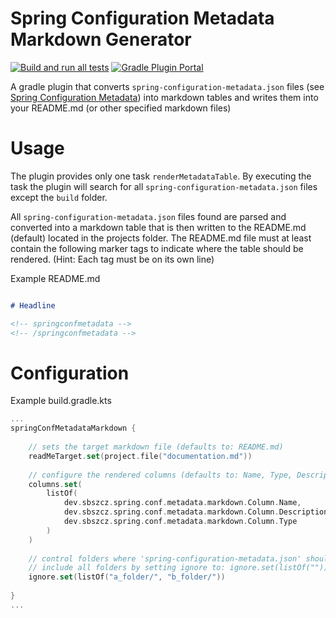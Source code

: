 # Spring Configuration Metadata Markdown Generator

[![Build and run all tests](https://github.com/sbszcz/spring-conf-metadata-markdown-gradle-plugin/actions/workflows/test-gradle-plugin.yaml/badge.svg)](https://github.com/sbszcz/spring-conf-metadata-markdown-gradle-plugin/actions/workflows/test-gradle-plugin.yaml) [![Gradle Plugin Portal](https://img.shields.io/gradle-plugin-portal/v/io.github.sbszcz.spring-conf-metadata-to-markdown?label=Gradle%20Plugin%20Portal)](https://plugins.gradle.org/plugin/io.github.sbszcz.spring-conf-metadata-to-markdown)

A gradle plugin that converts `spring-configuration-metadata.json` files (see [Spring Configuration Metadata](https://docs.spring.io/spring-boot/docs/current/reference/html/configuration-metadata.html)) into markdown tables 
and writes them into your README.md (or other specified markdown files)

# Usage

The plugin provides only one task `renderMetadataTable`. 
By executing the task the plugin will search for all `spring-configuration-metadata.json` files except the `build` folder.

All `spring-configuration-metadata.json` files found are parsed and converted into a markdown table that is then written to the 
README.md (default) located in the projects folder. The README.md file must at least contain the following marker tags to indicate
where the table should be rendered. (Hint: Each tag must be on its own line)

Example README.md
```markdown

# Headline

<!-- springconfmetadata -->
<!-- /springconfmetadata -->

```

# Configuration

Example build.gradle.kts
```kotlin
...
springConfMetadataMarkdown {
    
    // sets the target markdown file (defaults to: README.md)
    readMeTarget.set(project.file("documentation.md"))
    
    // configure the rendered columns (defaults to: Name, Type, Description, Default )
    columns.set(
        listOf(
            dev.sbszcz.spring.conf.metadata.markdown.Column.Name,
            dev.sbszcz.spring.conf.metadata.markdown.Column.Description,
            dev.sbszcz.spring.conf.metadata.markdown.Column.Type
        )
    )
    
    // control folders where 'spring-configuration-metadata.json' should be ignored from (defaults to: ['**/build/**'])
    // include all folders by setting ignore to: ignore.set(listOf(""))
    ignore.set(listOf("a_folder/", "b_folder/"))
    
}
...
```




